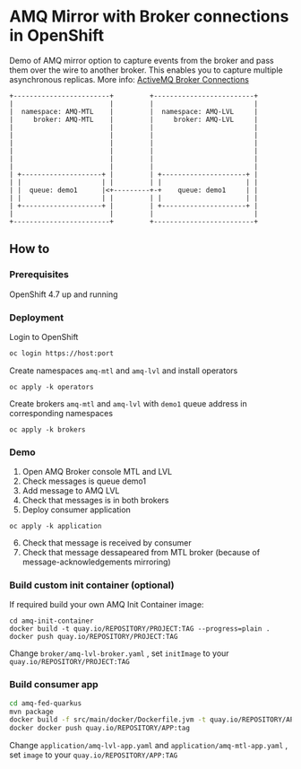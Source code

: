 # AMQ Mirror with Broker connections in OpenShift

Demo of AMQ mirror option to capture events from the broker and pass them over the wire to another broker. This enables you to capture multiple asynchronous replicas. More info: [ActiveMQ Broker Connections](https://activemq.apache.org/components/artemis/documentation/latest/amqp-broker-connections.html#mirror)

```
+------------------------+         +-------------------------+
|                        |         |                         |
|  namespace: AMQ-MTL    |         |  namespace: AMQ-LVL     |
|     broker: AMQ-MTL    |         |     broker: AMQ-LVL     |
|                        |         |                         |
|                        |         |                         |
|                        |         |                         |
|                        |         |                         |
|                        |         |                         |
|                        |         |                         |
| +--------------------+ |         | +---------------------+ |
| |                    | |         | |                     | |
| |  queue: demo1      |<+---------+-+    queue: demo1     | |
| |                    | |         | |                     | |
| +--------------------+ |         | +---------------------+ |
|                        |         |                         |
+------------------------+         +-------------------------+
```

## How to
### Prerequisites
OpenShift 4.7 up and running


### Deployment
Login to OpenShift
```bash
oc login https://host:port
```

Create namespaces `amq-mtl` and `amq-lvl` and install operators
```
oc apply -k operators
```
Create brokers `amq-mtl` and `amq-lvl` with `demo1` queue address in corresponding namespaces 
```
oc apply -k brokers
```
### Demo
1. Open AMQ Broker console MTL and LVL
2. Check messages is queue demo1
3. Add message to AMQ LVL
4. Check that messages is in both brokers
5. Deploy consumer application
```shell
oc apply -k application
```
6. Check that message is received by consumer
7. Check that message dessapeared from MTL broker (because of message-acknowledgements mirroring) 

### Build custom init container (optional)
If required build your own AMQ Init Container image:
```shell
cd amq-init-container
docker build -t quay.io/REPOSITORY/PROJECT:TAG --progress=plain .
docker push quay.io/REPOSITORY/PROJECT:TAG
```
Change `broker/amq-lvl-broker.yaml` , set `initImage` to your `quay.io/REPOSITORY/PROJECT:TAG`

### Build consumer app
```bash
cd amq-fed-quarkus
mvn package
docker build -f src/main/docker/Dockerfile.jvm -t quay.io/REPOSITORY/APP:tag .
docker docker push quay.io/REPOSITORY/APP:tag
```
Change `application/amq-lvl-app.yaml` and `application/amq-mtl-app.yaml` , set `image` to your `quay.io/REPOSITORY/APP:TAG`